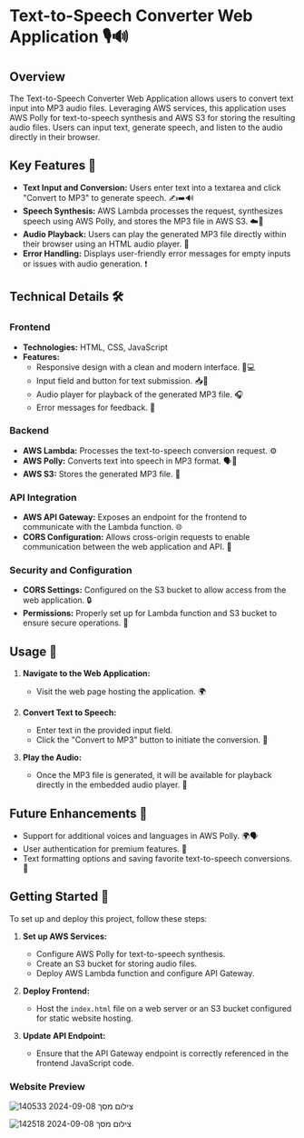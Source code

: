 # Text-to-Speech Converter Web Application 🎙️🔊

## Overview

The Text-to-Speech Converter Web Application allows users to convert text input into MP3 audio files. Leveraging AWS services, this application uses AWS Polly for text-to-speech synthesis and AWS S3 for storing the resulting audio files. Users can input text, generate speech, and listen to the audio directly in their browser.

## Key Features 🌟

- **Text Input and Conversion:** Users enter text into a textarea and click "Convert to MP3" to generate speech. ✍️➡️🔊
- **Speech Synthesis:** AWS Lambda processes the request, synthesizes speech using AWS Polly, and stores the MP3 file in AWS S3. ☁️🔄
- **Audio Playback:** Users can play the generated MP3 file directly within their browser using an HTML audio player. 🎵
- **Error Handling:** Displays user-friendly error messages for empty inputs or issues with audio generation. ❗

## Technical Details 🛠️

### Frontend

- **Technologies:** HTML, CSS, JavaScript
- **Features:**
  - Responsive design with a clean and modern interface. 📱💻
  - Input field and button for text submission. 📥🔘
  - Audio player for playback of the generated MP3 file. 🎧
  - Error messages for feedback. 🚨

### Backend

- **AWS Lambda:** Processes the text-to-speech conversion request. ⚙️
- **AWS Polly:** Converts text into speech in MP3 format. 🗣️🎤
- **AWS S3:** Stores the generated MP3 file. 📂

### API Integration

- **AWS API Gateway:** Exposes an endpoint for the frontend to communicate with the Lambda function. 🌐
- **CORS Configuration:** Allows cross-origin requests to enable communication between the web application and API. 🔄

### Security and Configuration

- **CORS Settings:** Configured on the S3 bucket to allow access from the web application. 🔒
- **Permissions:** Properly set up for Lambda function and S3 bucket to ensure secure operations. 🔑

## Usage 🚀

1. **Navigate to the Web Application:**
   - Visit the web page hosting the application. 🌍

2. **Convert Text to Speech:**
   - Enter text in the provided input field.
   - Click the "Convert to MP3" button to initiate the conversion. 🔄

3. **Play the Audio:**
   - Once the MP3 file is generated, it will be available for playback directly in the embedded audio player. 🎵

## Future Enhancements 🚀

- Support for additional voices and languages in AWS Polly. 🌍🗣️
- User authentication for premium features. 🔐
- Text formatting options and saving favorite text-to-speech conversions. 💾

## Getting Started 🏁

To set up and deploy this project, follow these steps:

1. **Set up AWS Services:**
   - Configure AWS Polly for text-to-speech synthesis.
   - Create an S3 bucket for storing audio files.
   - Deploy AWS Lambda function and configure API Gateway.

2. **Deploy Frontend:**
   - Host the `index.html` file on a web server or an S3 bucket configured for static website hosting.

3. **Update API Endpoint:**
   - Ensure that the API Gateway endpoint is correctly referenced in the frontend JavaScript code.

### Website Preview
![צילום מסך 2024-09-08 140533](https://github.com/user-attachments/assets/789527a3-3ec5-4504-8cd4-a9bb1e14934c)

![צילום מסך 2024-09-08 142518](https://github.com/user-attachments/assets/613d1cb4-fee0-4a9a-baab-58f459b19c1a)
